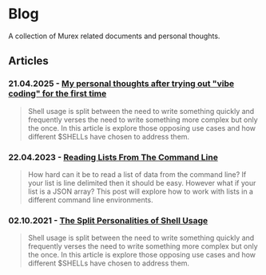 # Blog

A collection of Murex related documents and personal thoughts.

## Articles

### 21.04.2025 - [My personal thoughts after trying out "vibe coding" for the first time](../blog/vibe_coding_experiment.md)

> Shell usage is split between the need to write something quickly and frequently verses the need to write something more complex but only the once. In this article is explore those opposing use cases and how different $SHELLs have chosen to address them.


### 22.04.2023 - [Reading Lists From The Command Line](../blog/reading_lists.md)

> How hard can it be to read a list of data from the command line? If your list is line delimited then it should be easy. However what if your list is a JSON array? This post will explore how to work with lists in a different command line environments.


### 02.10.2021 - [The Split Personalities of Shell Usage](../blog/split_personalities.md)

> Shell usage is split between the need to write something quickly and frequently verses the need to write something more complex but only the once. In this article is explore those opposing use cases and how different $SHELLs have chosen to address them.

